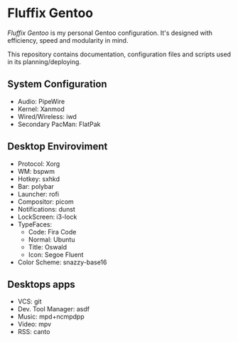 # Fluffix Gentoo

*Fluffix Gentoo* is my personal Gentoo configuration. It's designed with efficiency, speed and modularity in mind.

This repository contains documentation, configuration files and scripts used in its planning/deploying.

## System Configuration

- Audio: PipeWire
- Kernel: Xanmod
- Wired/Wireless: iwd
- Secondary PacMan: FlatPak

## Desktop Enviroviment

- Protocol: Xorg
- WM: bspwm
- Hotkey: sxhkd
- Bar: polybar
- Launcher: rofi
- Compositor: picom
- Notifications: dunst
- LockScreen: i3-lock
- TypeFaces:
    - Code: Fira Code
    - Normal: Ubuntu
    - Title: Oswald
    - Icon: Segoe Fluent
- Color Scheme: snazzy-base16

## Desktops apps

- VCS: git
- Dev. Tool Manager: asdf
- Music: mpd+ncmpdpp
- Video: mpv
- RSS: canto
